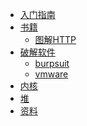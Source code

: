 <!-- docs/_sidebar.md -->

* [入门指南](rumen)
* [书籍](books/) 
   * [图解HTTP](book/)
* [破解软件](pojie/jieshao)
   * [burpsuit](pojie/burpsuit)
   * [vmware](pojie/vmware-ubuntu)
* [内核]()
* [堆]()  
* [资料]()  
